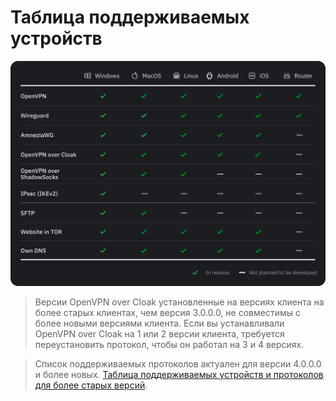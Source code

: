 # Таблица поддерживаемых устройств  




![](https://raw.githubusercontent.com/amnezia-vpn/amnezia.org-content/master/docs/ru/learn-more/30_table-of-supported-devices/img/table_11.2023.svg)

>Версии OpenVPN over Cloak установленные на версиях клиента на более старых клиентах, чем версия 3.0.0.0, не совместимы с более новыми версиями клиента. Если вы устанавливали OpenVPN over Cloak на 1 или 2 версии клиента, требуется переустановить протокол, чтобы он работал на 3 и 4 версиях.

>Список поддерживаемых протоколов актуален для версии 4.0.0.0 и более новых. [Таблица поддерживаемых устройств и протоколов для более старых версий].  


[about-int-link]: /about
[Таблица поддерживаемых устройств и протоколов для более старых версий]: https://ru-docs.amnezia.org/guides/protocols-table-v2/





